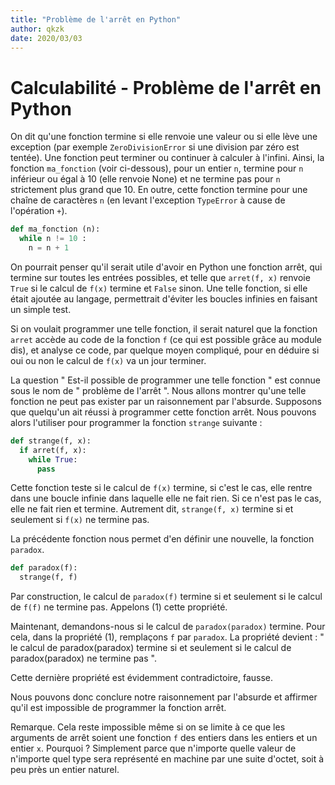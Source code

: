 ```yaml
---
title: "Problème de l'arrêt en Python"
author: qkzk
date: 2020/03/03
---
```


# Calculabilité - Problème de l'arrêt en Python

On dit qu'une fonction termine si elle renvoie une valeur ou si elle lève une exception (par exemple `ZeroDivisionError` si une division par zéro est tentée). Une fonction peut terminer ou continuer à calculer à l'infini. Ainsi, la fonction `ma_fonction` (voir ci-dessous), pour un entier `n`, termine pour `n` inférieur ou égal à 10 (elle renvoie None) et ne termine pas pour `n` strictement plus grand que 10. En outre, cette fonction termine pour une chaîne de caractères `n` (en levant l'exception `TypeError` à cause de l'opération `+`).

~~~python
def ma_fonction (n):
  while n != 10 :
    n = n + 1
~~~

On pourrait penser qu'il serait utile d'avoir en Python une fonction arrêt, qui termine sur toutes les entrées possibles, et telle que `arret(f, x)` renvoie `True` si le calcul de `f(x)` termine et `False` sinon. Une telle fonction, si elle était ajoutée au langage, permettrait d'éviter les boucles infinies en faisant un simple test.

Si on voulait programmer une telle fonction, il serait naturel que la fonction `arret` accède au code de la fonction `f` (ce qui est possible grâce au module dis), et analyse ce code, par quelque moyen compliqué, pour en déduire si oui ou non le calcul de `f(x)` va un jour terminer.

La question " Est-il possible de programmer une telle fonction " est connue sous le nom de " problème de l'arrêt ". Nous allons montrer qu'une telle fonction ne peut pas exister par un raisonnement par l'absurde. Supposons que quelqu'un ait réussi à programmer cette fonction arrêt. Nous pouvons alors l'utiliser pour programmer la fonction `strange` suivante :

~~~python
def strange(f, x):
  if arret(f, x):
    while True:
      pass
~~~

Cette fonction teste si le calcul de `f(x)` termine, si c'est le cas, elle rentre dans une boucle infinie dans laquelle elle ne fait rien. Si ce n'est pas le cas, elle ne fait rien et termine. Autrement dit, `strange(f, x)` termine si et seulement si `f(x)` ne termine pas.

La précédente fonction nous permet d'en définir une nouvelle, la fonction `paradox`.

~~~python
def paradox(f):
  strange(f, f)
~~~

Par construction, le calcul de `paradox(f)` termine si et seulement si le calcul de `f(f)` ne termine pas. Appelons (1) cette propriété.

Maintenant, demandons-nous si le calcul de `paradox(paradox)` termine. Pour cela, dans la propriété (1), remplaçons `f` par `paradox`. La propriété devient : " le calcul de paradox(paradox) termine si et seulement si le calcul de paradox(paradox) ne termine pas ".

Cette dernière propriété est évidemment contradictoire, fausse.

Nous pouvons donc conclure notre raisonnement par l'absurde et affirmer qu'il est impossible de programmer la fonction arrêt.

Remarque. Cela reste impossible même si on se limite à ce que les arguments de arrêt soient une fonction `f` des entiers dans les entiers et un entier `x`. Pourquoi ? Simplement parce que n'importe quelle valeur de n'importe quel type sera représenté en machine par une suite d'octet, soit à peu près un entier naturel.
